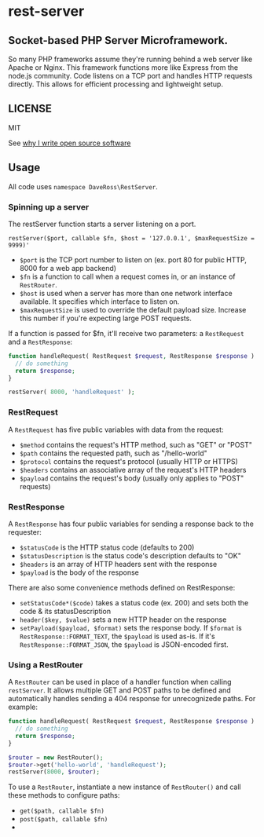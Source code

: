 # rest-server
## Socket-based PHP Server Microframework.

So many PHP frameworks assume they're running behind a web server like Apache or Nginx. This framework functions more like Express from the node.js community. Code listens on a TCP port and handles HTTP requests directly. This allows for efficient processing and lightweight setup.

## LICENSE

MIT

See [why I write open source software](https://medium.com/@csixty4/why-i-write-open-source-software-6d3569c85e64#.wxpsw8u2m)

## Usage

All code uses `namespace DaveRoss\RestServer`.

### Spinning up a server

The restServer function starts a server listening on a port.

`restServer($port, callable $fn, $host = '127.0.0.1', $maxRequestSize = 9999)'`

* `$port` is the TCP port number to listen on (ex. port 80 for public HTTP, 8000 for a web app backend)
* `$fn` is a function to call when a request comes in, or an instance of `RestRouter`.
* `$host` is used when a server has more than one network interface available. It specifies which interface to listen on.
* `$maxRequestSize` is used to override the default payload size. Increase this number if you're expecting large POST requests.

If a function is passed for $fn, it'll receive two parameters: a `RestRequest` and a `RestResponse`:

```php
function handleRequest( RestRequest $request, RestResponse $response ) {
  // do something
  return $response;
}

restServer( 8000, 'handleRequest' );
```

### RestRequest

A `RestRequest` has five public variables with data from the request:

* `$method` contains the request's HTTP method, such as "GET" or "POST"
* `$path` contains the requested path, such as "/hello-world"
* `$protocol` contains the request's protocol (usually HTTP or HTTPS)
* `$headers` contains an associative array of the request's HTTP headers
* `$payload` contains the request's body (usually only applies to "POST" requests)

### RestResponse

A `RestResponse` has four public variables for sending a response back to the requester:

* `$statusCode` is the HTTP status code (defaults to 200)
* `$statusDescription` is the status code's description defaults to "OK"
* `$headers` is an array of HTTP headers sent with the response
* `$payload` is the body of the response

There are also some convenience methods defined on RestResponse:

* `setStatusCode*($code)` takes a status code (ex. 200) and sets both the code & its statusDescription
* `header($key, $value)` sets a new HTTP header on the response
* `setPayload($payload, $format)` sets the response body. If `$format` is `RestResponse::FORMAT_TEXT`, the `$payload` is used as-is. If it's `RestResponse::FORMAT_JSON`, the `$payload` is JSON-encoded first.

### Using a RestRouter

A `RestRouter` can be used in place of a handler function when calling `restServer`. It allows multiple GET and POST paths to be defined and automatically handles sending a 404 response for unrecognizede paths. For example:

```php
function handleRequest( RestRequest $request, RestResponse $response ) {
  // do something
  return $response;
}

$router = new RestRouter();
$router->get('hello-world', 'handleRequest');
restServer(8000, $router);
```

To use a `RestRouter`, instantiate a new instance of `RestRouter()` and call these methods to configure paths:

* `get($path, callable $fn)`
* `post($path, callable $fn)`
* 
